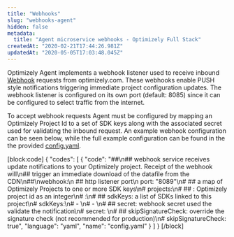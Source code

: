 ```yaml
---
title: "Webhooks"
slug: "webhooks-agent"
hidden: false
metadata: 
  title: "Agent microservice webhooks - Optimizely Full Stack"
createdAt: "2020-02-21T17:44:26.981Z"
updatedAt: "2020-05-05T17:03:48.045Z"
---
```

Optimizely Agent implements a  webhook listener used to receive inbound [Webhook](doc:configure-webhooks) requests from optimizely.com. These webhooks enable PUSH style notifications triggering immediate project configuration updates.
The webhook listener is configured on its own port (default: 8085) since it can be configured to select traffic from the internet.

To accept webhook requests Agent must be configured by mapping an Optimizely Project Id to a set of SDK keys along
with the associated secret used for validating the inbound request. An example webhook configuration can be seen below, while the full example configuration can be found in the the provided [config.yaml](https://github.com/optimizely/agent/blob/master/config.yaml#L58).

[block:code]
{
  "codes": [
    {
      "code": "##\n## webhook service receives update notifications to your Optimizely project. Receipt of the webhook will\n## trigger an immediate download of the datafile from the CDN\n##\nwebhook:\n    ## http listener port\n    port: \"8089\"\n#    ## a map of Optimizely Projects to one or more SDK keys\n#    projects:\n#        ## <project-id>: Optimizely project id as an integer\n#        <project-id>:\n#            ## sdkKeys: a list of SDKs linked to this project\n#            sdkKeys:\n#                - <sdk-key-1>\n#                - <sdk-key-1>\n#            ## secret: webhook secret used the validate the notification\n#            secret: <secret-10000>\n#            ## skipSignatureCheck: override the signature check (not recommended for production)\n#            skipSignatureCheck: true",
      "language": "yaml",
      "name": "config.yaml"
    }
  ]
}
[/block]